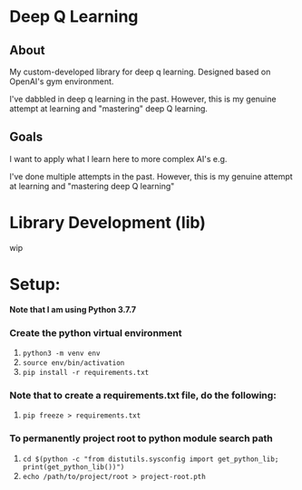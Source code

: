 # Deep Q Learning

## About
My custom-developed library for deep q learning. Designed based on OpenAI's gym environment.

I've dabbled in deep q learning in the past. However, this is my genuine attempt at learning and "mastering" deep Q learning.

## Goals
I want to apply what I learn here to more complex AI's e.g. 


I've done multiple attempts in the past. However, this is my genuine attempt at
learning and "mastering deep Q learning"

# Library Development (lib)
wip


# Setup:
**Note that I am using Python 3.7.7**

### Create the python virtual environment
1. ```python3 -m venv env```
2. ```source env/bin/activation```
3. ```pip install -r requirements.txt```

### Note that to create a requirements.txt file, do the following:
1. ```pip freeze > requirements.txt```

### To permanently project root to python module search path 

1. ```cd $(python -c "from distutils.sysconfig import get_python_lib; print(get_python_lib())")```
2. ```echo /path/to/project/root > project-root.pth```

